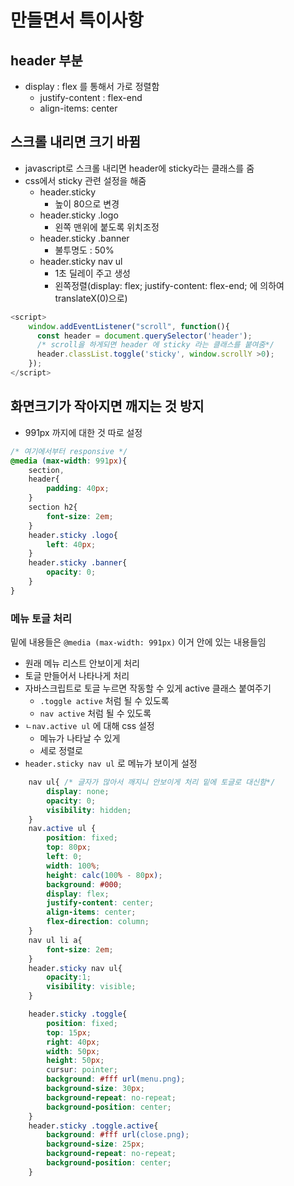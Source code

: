 # 만들면서 특이사항

## header 부분

- display : flex 를 통해서 가로 정렬함
  - justify-content : flex-end
  - align-items: center



## 스크롤 내리면 크기 바뀜

- javascript로 스크롤 내리면 header에 sticky라는 클래스를 줌
- css에서 sticky 관련 설정을 해줌
  - header.sticky
    - 높이 80으로 변경
  - header.sticky .logo
    - 왼쪽 맨위에 붙도록 위치조정
  - header.sticky .banner
    - 불투명도 : 50%
  - header.sticky nav ul
    - 1초 딜레이 주고 생성
    - 왼쪽정렬(display: flex; justify-content: flex-end; 에 의하여 translateX(0)으로)

```javascript
<script>
    window.addEventListener("scroll", function(){
      const header = document.querySelector('header');
      /* scroll을 하게되면 header 에 sticky 라는 클래스를 붙여줌*/
      header.classList.toggle('sticky', window.scrollY >0);
    });
</script>
```



## 화면크기가 작아지면 깨지는 것 방지

- 991px 까지에 대한 것 따로 설정

```css
/* 여기에서부터 responsive */
@media (max-width: 991px){
    section,
    header{
        padding: 40px;
    }
    section h2{
        font-size: 2em;
    }
    header.sticky .logo{
        left: 40px;
    }
    header.sticky .banner{
        opacity: 0;
    }
}
```



### 메뉴 토글 처리

밑에 내용들은 `@media (max-width: 991px)` 이거 안에 있는 내용들임

- 원래 메뉴 리스트 안보이게 처리
- 토글 만들어서 나타나게 처리
- 자바스크립트로 토글 누르면 작동할 수 있게  active 클래스 붙여주기
  - `.toggle active` 처럼 될 수 있도록
  - `nav active` 처럼 될 수 있도록
- `ㄴnav.active ul` 에 대해 css 설정
  - 메뉴가 나타날 수 있게
  - 세로 정렬로
- `header.sticky nav ul`  로 메뉴가 보이게 설정

```css
    nav ul{ /* 글자가 많아서 깨지니 안보이게 처리 밑에 토글로 대신함*/
        display: none;
        opacity: 0;
        visibility: hidden;
    }
    nav.active ul {
        position: fixed;
        top: 80px;
        left: 0;
        width: 100%;
        height: calc(100% - 80px);
        background: #000;
        display: flex;
        justify-content: center;
        align-items: center;
        flex-direction: column;
    }
    nav ul li a{
        font-size: 2em;
    }
    header.sticky nav ul{
        opacity:1;
        visibility: visible;
    }

    header.sticky .toggle{
        position: fixed;
        top: 15px;
        right: 40px;
        width: 50px;
        height: 50px;
        cursur: pointer;
        background: #fff url(menu.png);
        background-size: 30px;
        background-repeat: no-repeat;
        background-position: center;
    }
    header.sticky .toggle.active{
        background: #fff url(close.png);
        background-size: 25px;
        background-repeat: no-repeat;
        background-position: center;
    }
```

